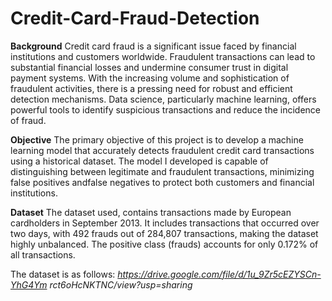 # Credit-Card-Fraud-Detection

**Background**
Credit card fraud is a significant issue faced by financial
institutions and customers worldwide. Fraudulent
transactions can lead to substantial financial losses and
undermine consumer trust in digital payment systems. With
the increasing volume and sophistication of fraudulent
activities, there is a pressing need for robust and efficient
detection mechanisms. Data science, particularly machine
learning, offers powerful tools to identify suspicious
transactions and reduce the incidence of fraud.

**Objective**
The primary objective of this project is to develop a machine
learning model that accurately detects fraudulent credit card
transactions using a historical dataset. The model I developed is 
capable of distinguishing between legitimate and fraudulent
transactions, minimizing false positives andfalse negatives to protect 
both customers and financial institutions.

**Dataset**
The dataset used, contains transactions made by European
cardholders in September 2013. It includes transactions that
occurred over two days, with 492 frauds out of 284,807
transactions, making the dataset highly unbalanced. The
positive class (frauds) accounts for only 0.172% of all
transactions.

The dataset is as follows:
*https://drive.google.com/file/d/1u_9Zr5cEZYSCn-YhG4Ym
rct6oHcNKTNC/view?usp=sharing*
